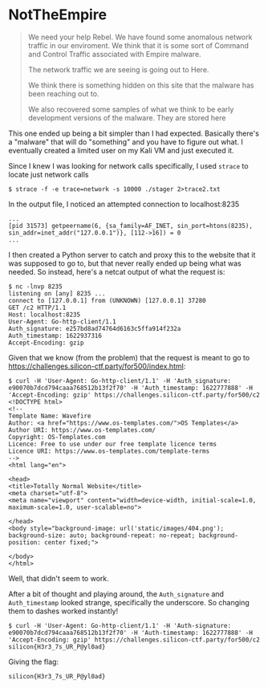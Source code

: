 # NotTheEmpire


> We need your help Rebel. We have found some anomalous network traffic in our enviroment. We think that it is some sort of Command and Control Traffic associated with Empire malware.
> 
> The network traffic we are seeing is going out to Here.
> 
> We think there is something hidden on this site that the malware has been reaching out to.
> 
> We also recovered some samples of what we think to be early development versions of the malware. They are stored here


This one ended up being a bit simpler than I had expected. Basically there's a "malware" that will do "something" and you have to figure out what. I eventually created a limited user on my Kali VM and just executed it.

Since I knew I was looking for network calls specifically, I used `strace` to locate just network calls

```
$ strace -f -e trace=network -s 10000 ./stager 2>trace2.txt
```

In the output file, I noticed an attempted connection to localhost:8235

```
...
[pid 31573] getpeername(6, {sa_family=AF_INET, sin_port=htons(8235), sin_addr=inet_addr("127.0.0.1")}, [112->16]) = 0
...
```

I then created a Python server to catch and proxy this to the website that it was supposed to go to, but that never really ended up being what was needed. So instead, here's a netcat output of what the request is:

```
$ nc -lnvp 8235
listening on [any] 8235 ...
connect to [127.0.0.1] from (UNKNOWN) [127.0.0.1] 37280
GET /c2 HTTP/1.1
Host: localhost:8235
User-Agent: Go-http-client/1.1
Auth_signature: e257bd8ad74764d6163c5ffa914f232a
Auth_timestamp: 1622937316
Accept-Encoding: gzip
```

Given that we know (from the problem) that the request is meant to go to https://challenges.silicon-ctf.party/for500/index.html:

```
$ curl -H 'User-Agent: Go-http-client/1.1' -H 'Auth_signature: e90070b7dcd794caaa768512b13f2f70' -H 'Auth_timestamp: 1622777888' -H 'Accept-Encoding: gzip' https://challenges.silicon-ctf.party/for500/c2
<!DOCTYPE html>
<!--
Template Name: Wavefire
Author: <a href="https://www.os-templates.com/">OS Templates</a>
Author URI: https://www.os-templates.com/
Copyright: OS-Templates.com
Licence: Free to use under our free template licence terms
Licence URI: https://www.os-templates.com/template-terms
-->
<html lang="en">

<head>
<title>Totally Normal Website</title>
<meta charset="utf-8">
<meta name="viewport" content="width=device-width, initial-scale=1.0, maximum-scale=1.0, user-scalable=no">

</head>
<body style="background-image: url('static/images/404.png'); background-size: auto; background-repeat: no-repeat; background-position: center fixed;">

</body>
</html>
```

Well, that didn't seem to work.

After a bit of thought and playing around, the `Auth_signature` and `Auth_timestamp` looked strange, specifically the underscore. So changing them to dashes worked instantly!

```
$ curl -H 'User-Agent: Go-http-client/1.1' -H 'Auth-signature: e90070b7dcd794caaa768512b13f2f70' -H 'Auth-timestamp: 1622777888' -H 'Accept-Encoding: gzip' https://challenges.silicon-ctf.party/for500/c2
silicon{H3r3_7s_UR_P@yl0ad}
```

Giving the flag:

```
silicon{H3r3_7s_UR_P@yl0ad}
```